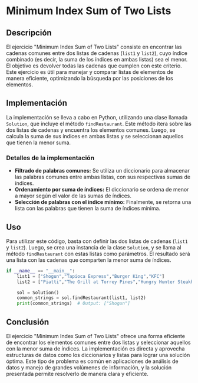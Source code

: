 # Minimum Index Sum of Two Lists

## Descripción

El ejercicio "Minimum Index Sum of Two Lists" consiste en encontrar las cadenas comunes entre dos listas de cadenas (`list1` y `list2`), cuyo índice combinado (es decir, la suma de los índices en ambas listas) sea el menor. El objetivo es devolver todas las cadenas que cumplen con este criterio. Este ejercicio es útil para manejar y comparar listas de elementos de manera eficiente, optimizando la búsqueda por las posiciones de los elementos.

## Implementación

La implementación se lleva a cabo en Python, utilizando una clase llamada `Solution`, que incluye el método `findRestaurant`. Este método itera sobre las dos listas de cadenas y encuentra los elementos comunes. Luego, se calcula la suma de sus índices en ambas listas y se seleccionan aquellos que tienen la menor suma.

### Detalles de la implementación

- **Filtrado de palabras comunes:** Se utiliza un diccionario para almacenar las palabras comunes entre ambas listas, con sus respectivas sumas de índices.
- **Ordenamiento por suma de índices:** El diccionario se ordena de menor a mayor según el valor de las sumas de índices.
- **Selección de palabras con el índice mínimo:** Finalmente, se retorna una lista con las palabras que tienen la suma de índices mínima.

## Uso

Para utilizar este código, basta con definir las dos listas de cadenas (`list1` y `list2`). Luego, se crea una instancia de la clase `Solution`, y se llama al método `findRestaurant` con estas listas como parámetros. El resultado será una lista con las cadenas que comparten la menor suma de índices.

```python
if __name__ == "__main__":
    list1 = ["Shogun","Tapioca Express","Burger King","KFC"]
    list2 = ["Piatti","The Grill at Torrey Pines","Hungry Hunter Steakhouse","Shogun"]

    sol = Solution()
    common_strings = sol.findRestaurant(list1, list2)
    print(common_strings)  # Output: ["Shogun"]
```

## Conclusión

El ejercicio "Minimum Index Sum of Two Lists" ofrece una forma eficiente de encontrar los elementos comunes entre dos listas y seleccionar aquellos con la menor suma de índices. La implementación es directa y aprovecha estructuras de datos como los diccionarios y listas para lograr una solución óptima. Este tipo de problema es común en aplicaciones de análisis de datos y manejo de grandes volúmenes de información, y la solución presentada permite resolverlo de manera clara y eficiente.
